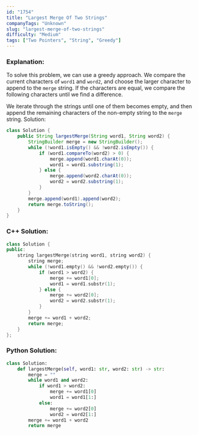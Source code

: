 ```yaml
---
id: "1754"
title: "Largest Merge Of Two Strings"
companyTags: "Unknown"
slug: "largest-merge-of-two-strings"
difficulty: "Medium"
tags: ["Two Pointers", "String", "Greedy"]
---
```


### Explanation:
To solve this problem, we can use a greedy approach. We compare the current characters of `word1` and `word2`, and choose the larger character to append to the `merge` string. If the characters are equal, we compare the following characters until we find a difference.

We iterate through the strings until one of them becomes empty, and then append the remaining characters of the non-empty string to the `merge` string.
 Solution:
```java
class Solution {
    public String largestMerge(String word1, String word2) {
        StringBuilder merge = new StringBuilder();
        while (!word1.isEmpty() && !word2.isEmpty()) {
            if (word1.compareTo(word2) > 0) {
                merge.append(word1.charAt(0));
                word1 = word1.substring(1);
            } else {
                merge.append(word2.charAt(0));
                word2 = word2.substring(1);
            }
        }
        merge.append(word1).append(word2);
        return merge.toString();
    }
}
```

### C++ Solution:
```cpp
class Solution {
public:
    string largestMerge(string word1, string word2) {
        string merge;
        while (!word1.empty() && !word2.empty()) {
            if (word1 > word2) {
                merge += word1[0];
                word1 = word1.substr(1);
            } else {
                merge += word2[0];
                word2 = word2.substr(1);
            }
        }
        merge += word1 + word2;
        return merge;
    }
};
```

### Python Solution:
```python
class Solution:
    def largestMerge(self, word1: str, word2: str) -> str:
        merge = ""
        while word1 and word2:
            if word1 > word2:
                merge += word1[0]
                word1 = word1[1:]
            else:
                merge += word2[0]
                word2 = word2[1:]
        merge += word1 + word2
        return merge
```